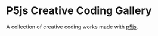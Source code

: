 # P5js Creative Coding Gallery

A collection of creative coding works made with [p5js](https://p5js.org/).

<!-- # P5JgfjdskfjsdklfjsdklfjkdlsS text slide

A simple creative coding project driven by motion graphic and typography.
## Description

The project is made with [p5js](https://p5js.org/), a Javascript framework made for creative coding. A string is text is displayed, but hidden by its colour, which coincides with the background color. The content of the string is slowly revealed by a series of moving parallelograms as negative space.

The project can be viewed via [GitHub Page](https://junongx.github.io/p5js-text-slide/). 

## Branches

This project has also been ported to vanilla Javascript using only HTML5 canvas API on the branch `vanilla-js`. A variant of this is deployed on my portfolio website.

## How to run

1. Clone the repository.
2. Open `index.html` with any broswer with Javascript enabled. -->